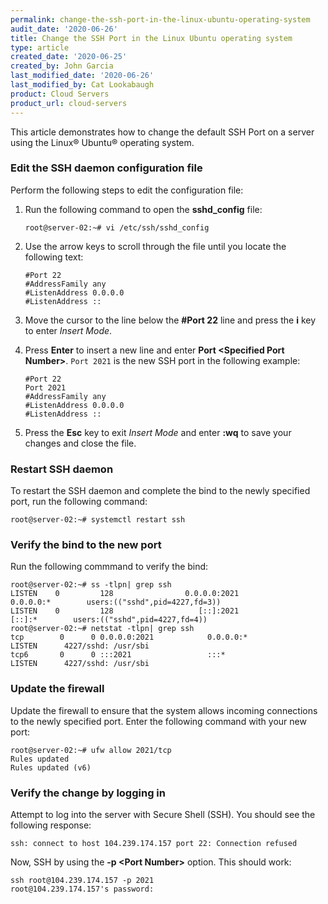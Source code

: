```yaml
---
permalink: change-the-ssh-port-in-the-linux-ubuntu-operating-system
audit_date: '2020-06-26'
title: Change the SSH Port in the Linux Ubuntu operating system
type: article
created_date: '2020-06-25'
created_by: John Garcia
last_modified_date: '2020-06-26'
last_modified_by: Cat Lookabaugh
product: Cloud Servers
product_url: cloud-servers
---
```


This article demonstrates how to change the default SSH Port on a server using the Linux&reg; Ubuntu&reg; operating system.

### Edit the SSH daemon configuration file

Perform the following steps to edit the configuration file:

1. Run the following command to open the **sshd_config** file:

       root@server-02:~# vi /etc/ssh/sshd_config

2. Use the arrow keys to scroll through the file until you locate the following text:

       #Port 22
       #AddressFamily any
       #ListenAddress 0.0.0.0
       #ListenAddress ::

3. Move the cursor to the line below the **#Port 22** line and press the **i** key to enter *Insert Mode*.

4. Press **Enter** to insert a new line and enter **Port \<Specified Port Number\>**. `Port 2021` is the new SSH port in the following example:

       #Port 22
       Port 2021
       #AddressFamily any
       #ListenAddress 0.0.0.0
       #ListenAddress ::

5. Press the **Esc** key to exit *Insert Mode* and enter **:wq** to save your changes and close the file.

### Restart SSH daemon

To restart the SSH daemon and complete the bind to the newly specified port, run the following command:

    root@server-02:~# systemctl restart ssh

### Verify the bind to the new port

Run the following commmand to verify the bind:

    root@server-02:~# ss -tlpn| grep ssh
    LISTEN    0         128                0.0.0.0:2021             0.0.0.0:*        users:(("sshd",pid=4227,fd=3))
    LISTEN    0         128                   [::]:2021                [::]:*        users:(("sshd",pid=4227,fd=4))
    root@server-02:~# netstat -tlpn| grep ssh
    tcp        0      0 0.0.0.0:2021            0.0.0.0:*               LISTEN      4227/sshd: /usr/sbi
    tcp6       0      0 :::2021                 :::*                    LISTEN      4227/sshd: /usr/sbi

### Update the firewall

Update the firewall to ensure that the system allows incoming connections to the newly specified port. Enter
the following command with your new port:

    root@server-02:~# ufw allow 2021/tcp
    Rules updated
    Rules updated (v6)

### Verify the change by logging in

Attempt to log into the server with Secure Shell (SSH). You should see the following response:

    ssh: connect to host 104.239.174.157 port 22: Connection refused

Now, SSH by using the **-p \<Port Number\>** option. This should work:

    ssh root@104.239.174.157 -p 2021
    root@104.239.174.157's password:
